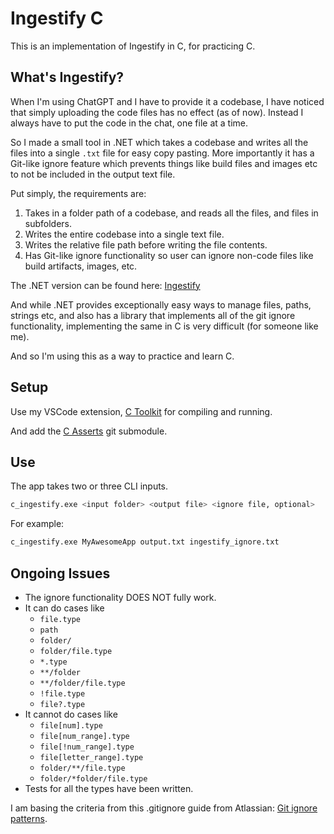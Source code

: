 # Ingestify C

This is an implementation of Ingestify in C, for practicing C.

## What's Ingestify?

When I'm using ChatGPT and I have to provide it a codebase, I have noticed that
simply uploading the code files has no effect (as of now). Instead I always have
to put the code in the chat, one file at a time.

So I made a small tool in .NET which takes a codebase and writes all the files
into a single `.txt` file for easy copy pasting. More importantly it has a Git-like
ignore feature which prevents things like build files and images etc to not be
included in the output text file.

Put simply, the requirements are:

1. Takes in a folder path of a codebase, and reads all the files, and files in subfolders.
2. Writes the entire codebase into a single text file.
3. Writes the relative file path before writing the file contents.
4. Has Git-like ignore functionality so user can ignore non-code files like build artifacts, images, etc.

The .NET version can be found here: [Ingestify](https://github.com/usmanmehmood55/Ingestify)

And while .NET provides exceptionally easy ways to manage files, paths, strings etc,
and also has a library that implements all of the git ignore functionality,
implementing the same in C is very difficult (for someone like me).

And so I'm using this as a way to practice and learn C.

## Setup

Use my VSCode extension, [C Toolkit](https://marketplace.visualstudio.com/items?itemName=UsmanMehmood.c-toolkit)
for compiling and running.

And add the [C Asserts](https://github.com/usmanmehmood55/c_asserts) git submodule.

## Use

The app takes two or three CLI inputs.

```bash
c_ingestify.exe <input folder> <output file> <ignore file, optional>
```

For example:

```bash
c_ingestify.exe MyAwesomeApp output.txt ingestify_ignore.txt
```

## Ongoing Issues

- The ignore functionality DOES NOT fully work.
- It can do cases like
  - `file.type`
  - `path`
  - `folder/`
  - `folder/file.type`
  - `*.type`
  - `**/folder`
  - `**/folder/file.type`
  - `!file.type`
  - `file?.type`
- It cannot do cases like
  - `file[num].type`
  - `file[num_range].type`
  - `file[!num_range].type`
  - `file[letter_range].type`
  - `folder/**/file.type`
  - `folder/*folder/file.type`
- Tests for all the types have been written.

I am basing the criteria from this .gitignore guide from Atlassian: [Git ignore patterns](https://www.atlassian.com/git/tutorials/saving-changes/gitignore).
